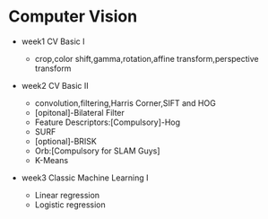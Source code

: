 # Computer Vision
- week1 CV Basic I

  - crop,color shift,gamma,rotation,affine transform,perspective transform

- week2 CV Basic II

  - convolution,filtering,Harris Corner,SIFT and HOG
  - [opitonal]-Bilateral Filter
  - Feature Descriptors:[Compulsory]-Hog
  - SURF
  - [optional]-BRISK
  - Orb:[Compulsory for SLAM Guys]
  - K-Means

- week3 Classic Machine Learning I

  - Linear regression
  - Logistic regression
